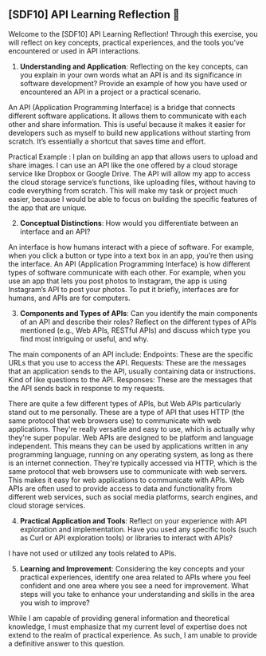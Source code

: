 ## [SDF10] API Learning Reflection 🧠

Welcome to the [SDF10] API Learning Reflection! Through this exercise, you will reflect on key concepts, practical experiences, and the tools you've encountered or used in API interactions.

1. **Understanding and Application**: Reflecting on the key concepts, can you explain in your own words what an API is and its significance in software development? Provide an example of how you have used or encountered an API in a project or a practical scenario.

An API (Application Programming Interface) is a bridge that connects different software applications. It allows them to communicate with each other and share information. This is useful because it makes it easier for developers such as myself to build new applications without starting from scratch. It’s essentially a shortcut that saves time and effort.

Practical Example : I plan on building an app that allows users to upload and share images. I can use an API like the one offered by a cloud storage service like Dropbox or Google Drive.
The API will allow my app to access the cloud storage service’s functions, like uploading files, without having to code everything from scratch. This will make my task or project much easier, because I would be able to focus on building the specific features of the app that are unique.

2. **Conceptual Distinctions**: How would you differentiate between an interface and an API? 

An interface is how humans interact with a piece of software. For example, when you click a button or type into a text box in an app, you’re then using the interface.
An API (Application Programming Interface) is how different types of software communicate with each other. For example, when you use an app that lets you post photos to Instagram, the app is using Instagram’s API to post your photos. To put it briefly, interfaces are for humans, and APIs are for computers.


3. **Components and Types of APIs**: Can you identify the main components of an API and describe their roles? Reflect on the different types of APIs mentioned (e.g., Web APIs, RESTful APIs) and discuss which type you find most intriguing or useful, and why.

The main components of an API include:
Endpoints: These are the specific URLs that you use to access the API.
Requests: These are the messages that an application sends to the API, usually containing data or instructions. Kind of like questions to the API.
Responses: These are the messages that the API sends back in response to my requests.

There are quite a few different types of APIs, but Web APIs particularly stand out to me personally. These are a type of API that uses HTTP (the same protocol that web browsers use) to communicate with web applications. They're really versatile and easy to use, which is actually why they're super popular. Web APIs are designed to be platform and language independent. This means they can be used by applications written in any programming language, running on any operating system, as long as there is an internet connection. They're typically accessed via HTTP, which is the same protocol that web browsers use to communicate with web servers. This makes it easy for web applications to communicate with APIs. Web APIs are often used to provide access to data and functionality from different web services, such as social media platforms, search engines, and cloud storage services.


4. **Practical Application and Tools**: Reflect on your experience with API exploration and implementation. Have you used any specific tools (such as Curl or API exploration tools) or libraries to interact with APIs? 

I have not used or utilized any tools related to APIs.

5. **Learning and Improvement**: Considering the key concepts and your practical experiences, identify one area related to APIs where you feel confident and one area where you see a need for improvement. What steps will you take to enhance your understanding and skills in the area you wish to improve?

While I am capable of providing general information and theoretical knowledge, I must emphasize that my current level of expertise does not extend to the realm of practical experience. As such, I am unable to provide a definitive answer to this question.
